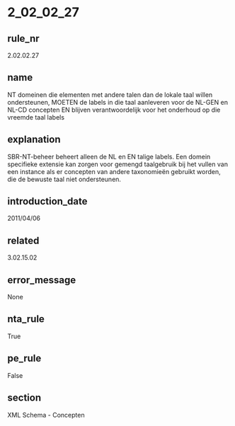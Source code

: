 # 2_02_02_27

## rule_nr
2.02.02.27

## name
NT domeinen die elementen met andere talen dan de lokale taal willen ondersteunen, MOETEN de labels in die taal aanleveren voor de NL-GEN en NL-CD concepten EN blijven verantwoordelijk voor het onderhoud op die vreemde taal labels

## explanation
SBR-NT-beheer beheert alleen de NL en EN talige labels. Een domein specifieke extensie kan zorgen voor gemengd taalgebruik bij het vullen van een instance als er concepten van andere taxonomieën gebruikt worden, die de bewuste taal niet ondersteunen.

## introduction_date
2011/04/06

## related
3.02.15.02

## error_message
None

## nta_rule
True

## pe_rule
False

## section
XML Schema - Concepten

